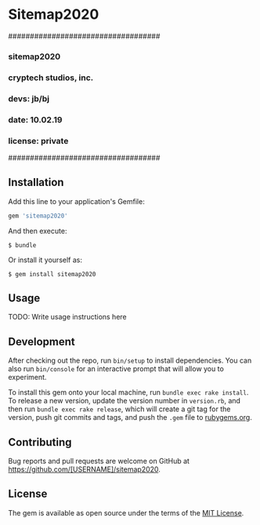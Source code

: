# Sitemap2020

###################################
###  sitemap2020 
###  cryptech studios, inc.
###  devs: jb/bj
###  date: 10.02.19
###  license: private
###################################

## Installation

Add this line to your application's Gemfile:

```ruby
gem 'sitemap2020'
```

And then execute:

    $ bundle

Or install it yourself as:

    $ gem install sitemap2020

## Usage

TODO: Write usage instructions here

## Development

After checking out the repo, run `bin/setup` to install dependencies. You can also run `bin/console` for an interactive prompt that will allow you to experiment.

To install this gem onto your local machine, run `bundle exec rake install`. To release a new version, update the version number in `version.rb`, and then run `bundle exec rake release`, which will create a git tag for the version, push git commits and tags, and push the `.gem` file to [rubygems.org](https://rubygems.org).

## Contributing

Bug reports and pull requests are welcome on GitHub at https://github.com/[USERNAME]/sitemap2020.

## License

The gem is available as open source under the terms of the [MIT License](https://opensource.org/licenses/MIT).
